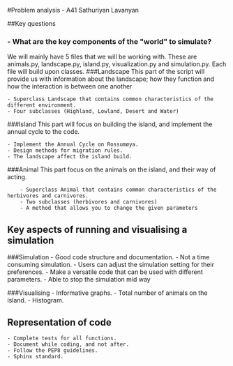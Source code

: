 #Problem analysis - A41 Sathuriyan Lavanyan 

##Key questions 
### - What are the key components of the "world" to simulate?
We will mainly have 5 files that we will be working with. These are animals.py, landscape.py, island.py, 
visualization.py and simulation.py. Each file will build upon classes. 
###Landscape
This part of the script will provide us with information about the landscape; how they function and how the interaction 
is between one another

    - Superclass Landscape that contains common characteristics of the different environment.
    - Four subclasses (Highland, Lowland, Desert and Water)


###Island
This part will focus on building the island, and implement the annual cycle to the code.
 
    - Implement the Annual Cycle on Rossumøya.
    - Design methods for migration rules.
    - The landscape affect the island build.
###Animal
This part focus on the animals on the island, and their way of acting.

        - Superclass Animal that contains common characteristics of the herbivores and carnivores.
        - Two subclasses (herbivores and carnivores)
        - A method that allows you to change the given parameters


## Key aspects of running and visualising a simulation

###Simulation
    - Good code structure and documentation.
    - Not a time consuming simulation.
    - Users can adjust the simulation setting for their preferences.
    - Make a versatile code that can be used with different parameters.
    - Able to stop the simulation mid way

###Visualising
    - Informative graphs.
    - Total number of animals on the island.
    - Histogram.

## Representation of code

    - Complete tests for all functions.
    - Document while coding, and not after.
    - Follow the PEP8 guidelines.
    - Sphinx standard. 







